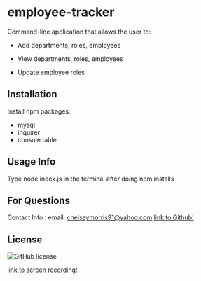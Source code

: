 # employee-tracker

Command-line application that allows the user to:

* Add departments, roles, employees

* View departments, roles, employees

* Update employee roles

## Installation 
Install npm packages:
* mysql
* inquirer
* console.table

## Usage Info
Type node index.js in the terminal after doing npm installs

## For Questions
Contact Info :
email: chelseymorris91@yahoo.com
[link to Github!](http://github.com/cmorris91)

## License 
![GitHub license](https://img.shields.io/badge/license-APACHE-blue.svg)

[link to screen recording!](https://drive.google.com/file/d/1siGBsFGuUpfLRf_ASobjg0DF1nhZJLBD/view)
